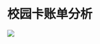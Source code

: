 # 校园卡账单分析
![](https://github.com/PanShi2016/Consumption_Analysis/blob/master/201801_consume_dinner.png,https://github.com/PanShi2016/Consumption_Analysis/blob/master/201801_consume.png)
